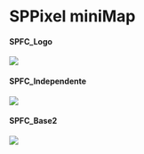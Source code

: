 # SPPixel miniMap


#### SPFC_Logo
[![](https://raw.githubusercontent.com/Felipefury/minimapsp/master/images/spfcLogo.png)](http://pixelcanvas.io/@4184,-502)

#### SPFC_Independente
[![](https://raw.githubusercontent.com/Felipefury/minimapsp/master/images/spfcIndependente.png)](http://pixelcanvas.io/@3589,-514)

#### SPFC_Base2
[![](https://raw.githubusercontent.com/Felipefury/minimapsp/master/images/spfcBase2.png)](http://pixelcanvas.io/@1078,-1193)
